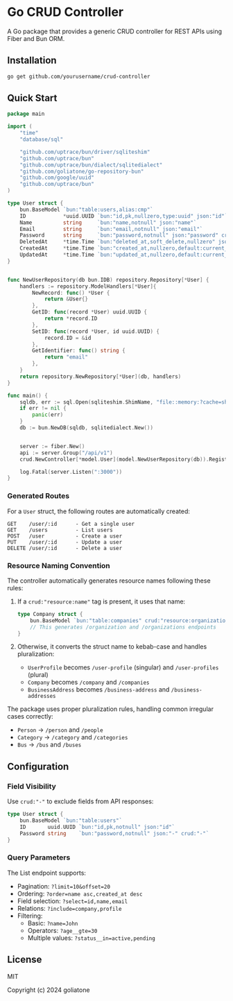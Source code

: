 # Go CRUD Controller

A Go package that provides a generic CRUD controller for REST APIs using Fiber and Bun ORM.

## Installation

```bash
go get github.com/yourusername/crud-controller
```

## Quick Start

```go
package main

import (
	"time"
	"database/sql"

    "github.com/uptrace/bun/driver/sqliteshim"
	"github.com/uptrace/bun"
	"github.com/uptrace/bun/dialect/sqlitedialect"
	"github.com/goliatone/go-repository-bun"
	"github.com/google/uuid"
	"github.com/uptrace/bun"
)

type User struct {
	bun.BaseModel `bun:"table:users,alias:cmp"`
	ID            *uuid.UUID `bun:"id,pk,nullzero,type:uuid" json:"id"`
	Name          string     `bun:"name,notnull" json:"name"`
	Email         string     `bun:"email,notnull" json:"email"`
	Password      string     `bun:"password,notnull" json:"password" crud:"-"`
	DeletedAt     *time.Time `bun:"deleted_at,soft_delete,nullzero" json:"deleted_at,omitempty"`
	CreatedAt     *time.Time `bun:"created_at,nullzero,default:current_timestamp" json:"created_at"`
	UpdatedAt     *time.Time `bun:"updated_at,nullzero,default:current_timestamp" json:"updated_at"`
}


func NewUserRepository(db bun.IDB) repository.Repository[*User] {
	handlers := repository.ModelHandlers[*User]{
		NewRecord: func() *User {
			return &User{}
		},
		GetID: func(record *User) uuid.UUID {
			return *record.ID
		},
		SetID: func(record *User, id uuid.UUID) {
			record.ID = &id
		},
		GetIdentifier: func() string {
			return "email"
		},
	}
	return repository.NewRepository[*User](db, handlers)
}

func main() {
	sqldb, err := sql.Open(sqliteshim.ShimName, "file::memory:?cache=shared")
	if err != nil {
		panic(err)
	}
	db := bun.NewDB(sqldb, sqlitedialect.New())


	server := fiber.New()
	api := server.Group("/api/v1")
	crud.NewController[*model.User](model.NewUserRepository(db)).RegisterRoutes(api)

	log.Fatal(server.Listen(":3000"))
}

```

### Generated Routes

For a `User` struct, the following routes are automatically created:

```
GET    /user/:id      - Get a single user
GET    /users         - List users
POST   /user          - Create a user
PUT    /user/:id      - Update a user
DELETE /user/:id      - Delete a user
```

### Resource Naming Convention

The controller automatically generates resource names following these rules:

1. If a `crud:"resource:name"` tag is present, it uses that name:
   ```go
   type Company struct {
       bun.BaseModel `bun:"table:companies" crud:"resource:organization"`
       // This generates /organization and /organizations endpoints
   }
   ```

2. Otherwise, it converts the struct name to kebab-case and handles pluralization:
   - `UserProfile` becomes `/user-profile` (singular) and `/user-profiles` (plural)
   - `Company` becomes `/company` and `/companies`
   - `BusinessAddress` becomes `/business-address` and `/business-addresses`

The package uses proper pluralization rules, handling common irregular cases correctly:
- `Person` → `/person` and `/people`
- `Category` → `/category` and `/categories`
- `Bus` → `/bus` and `/buses`

## Configuration

### Field Visibility

Use `crud:"-"` to exclude fields from API responses:

```go
type User struct {
    bun.BaseModel `bun:"table:users"`
    ID       uuid.UUID `bun:"id,pk,notnull" json:"id"`
    Password string    `bun:"password,notnull" json:"-" crud:"-"`
}
```

### Query Parameters

The List endpoint supports:
- Pagination: `?limit=10&offset=20`
- Ordering: `?order=name asc,created_at desc`
- Field selection: `?select=id,name,email`
- Relations: `?include=company,profile`
- Filtering:
  - Basic: `?name=John`
  - Operators: `?age__gte=30`
  - Multiple values: `?status__in=active,pending`


## License

MIT

Copyright (c) 2024 goliatone
